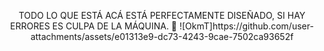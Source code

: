 <p align="center">
TODO LO QUE ESTÁ ACÁ ESTÁ PERFECTAMENTE DISEÑADO, SI HAY ERRORES ES CULPA DE LA MÁQUINA. 🍄
![OkmT]https://github.com/user-attachments/assets/e01313e9-dc73-4243-9cae-7502ca93652f
</p>
